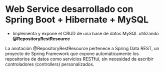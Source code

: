 # Web Service desarrollado con Spring Boot + Hibernate + MySQL

- Implementa y expone el CRUD de una base de datos MySQL utilizando **@RepositoryRestResource**

La anotación @RepositoryRestResource pertenece a Spring Data REST, un proyecto de Spring Framework que expone automáticamente los repositorios de datos como servicios RESTful, sin necesidad de escribir controladores (controllers) personalizados.
